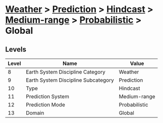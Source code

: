 # [Weather](../../../../..) > [Prediction](../../../..) > [Hindcast](../../..) > [Medium-range](../..) > [Probabilistic](..) > Global

## Levels

| Level | Name | Value |
|-----|-----|-----|
| 8 | Earth System Discipline Category | Weather |
| 9 | Earth System Discipline Subcategory | Prediction |
| 10 | Type | Hindcast |
| 11 | Prediction System | Medium-range |
| 12 | Prediction Mode | Probabilistic |
| 13 | Domain | Global |
